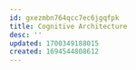 ```yaml
---
id: gxezmbn764qcc7ec6jgqfpk
title: Cognitive Architecture
desc: ''
updated: 1700349188015
created: 1694544808612
---
```

